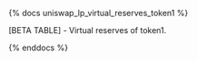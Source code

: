 {% docs uniswap_lp_virtual_reserves_token1 %}

[BETA TABLE] - Virtual reserves of token1.

{% enddocs %}